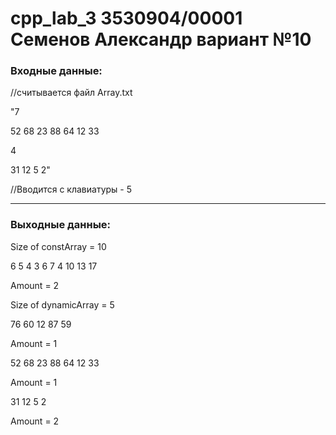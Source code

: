 # cpp_lab_3 3530904/00001 Семенов Александр вариант №10
### Входные данные:

//считывается файл Array.txt

"7

52 68 23 88 64 12 33

4

31 12 5 2"

//Вводится с клавиатуры  - 5

-----------------------------

### Выходные данные:

Size of constArray = 10

6 5 4 3 6 7 4 10 13 17

Amount = 2

Size of dynamicArray = 5

76 60 12 87 59

Amount = 1

52 68 23 88 64 12 33

Amount = 1

31 12 5 2

Amount = 2
